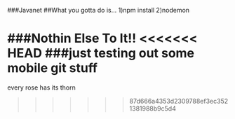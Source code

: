 ###Javanet
##What you gotta do is...
1)npm install
2)nodemon
##
###Nothin Else To It!!
<<<<<<< HEAD
###just testing out some mobile git stuff
=======
every rose has its thorn
>>>>>>> 87d666a4353d2309788ef3ec3521381988b9c5d4
